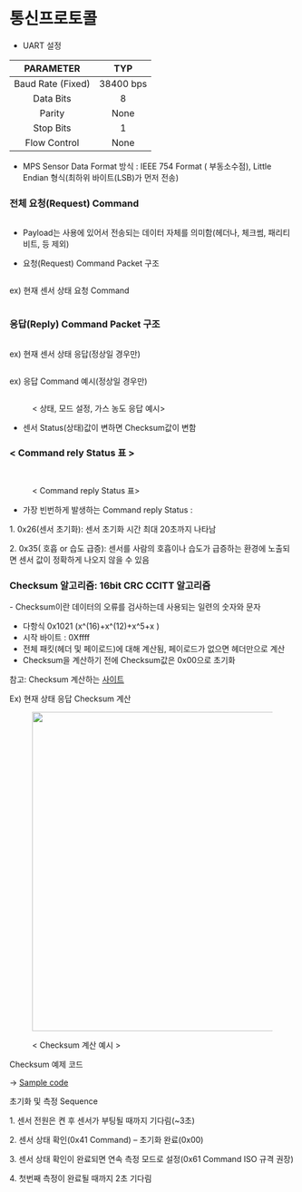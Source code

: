 # 통신프로토콜

* UART 설정

|     PARAMETER     |    TYP    |
| :---------------: | :-------: |
| Baud Rate (Fixed) | 38400 bps |
|     Data Bits     |     8     |
|       Parity      |    None   |
|     Stop Bits     |     1     |
|    Flow Control   |    None   |



* MPS Sensor Data Format 방식 : IEEE 754 Format ( 부동소수점), Little Endian 형식(최하위 바이트(LSB)가 먼저 전송)



### 전체 요청(Request) Command&#x20;

<figure><img src="../../.gitbook/assets/요청_커맨드_전체.PNG" alt=""><figcaption></figcaption></figure>

* Payload는 사용에 있어서 전송되는 데이터 자체를 의미함(헤더나, 체크썸, 패리티비트, 등 제외)



* 요청(Request) Command  Packet 구조

<figure><img src="../../.gitbook/assets/요청_커맨드_세부.PNG" alt=""><figcaption></figcaption></figure>

ex) 현재 센서 상태 요청 Command

<figure><img src="../../.gitbook/assets/요청_커맨드_예시.PNG" alt=""><figcaption></figcaption></figure>

### 응답(Reply) Command  Packet 구조

<figure><img src="../../.gitbook/assets/응답_프로토콜.PNG" alt=""><figcaption></figcaption></figure>

ex) 현재 센서 상태 응답(정상일 경우만)&#x20;

<figure><img src="../../.gitbook/assets/응답_커맨드_1.PNG" alt=""><figcaption></figcaption></figure>

ex) 응답 Command 예시(정상일 경우만)&#x20;

<figure><img src="../../.gitbook/assets/응답_커맨드_2.PNG" alt=""><figcaption><p>&#x3C; 상태, 모드 설정, 가스 농도 응답 예시></p></figcaption></figure>

* 센서 Status(상태)값이 변하면 Checksum값이 변함

### < Command rely Status 표 >

<figure><img src="../../.gitbook/assets/센서_상태_커맨드1.PNG" alt=""><figcaption></figcaption></figure>

<figure><img src="../../.gitbook/assets/센서_상태_커맨드2.PNG" alt=""><figcaption><p>&#x3C; Command reply Status 표></p></figcaption></figure>

* 가장 빈번하게 발생하는 Command reply Status :

1\.     0x26(센서 초기화): 센서 초기화 시간 최대 20초까지 나타남

2\.     0x35( 호흡 or 습도 급증): 센서를 사람의 호흡이나 습도가 급증하는 환경에 노출되면 센서 값이 정확하게 나오지 않을 수 있음



### Checksum 알고리즘: 16bit CRC CCITT 알고리즘&#x20;

&#x20;  \-  Checksum이란 데이터의 오류를 검사하는데 사용되는 일련의 숫자와 문자

* 다항식 0x1021 (x^(16)+x^(12)+x^5+x )
* 시작 바이트 : 0Xffff
* 전체 패킷(헤더 및 페이로드)에 대해 계산됨, 페이로드가 없으면 헤더만으로 계산
* Checksum을 계산하기 전에 Checksum값은 0x00으로 초기화 &#x20;

참고: Checksum 계산하는 [사이트](http://www.sunshine2k.de/coding/javascript/crc/crc\_js.html)



Ex) 현재 상태 응답 Checksum 계산

<figure><img src="../../.gitbook/assets/CRC_계산_사이트_예시.PNG" alt="" width="563"><figcaption><p>&#x3C; Checksum 계산 예시 > </p></figcaption></figure>

Checksum 예제 코드

\-> [Sample code](https://nevadanano.com/wp-content/uploads/2022/10/EN-TN-0002-04-MPS-Flammable-Gas-Sensor-Sample-Code.tar.gz)



초기화 및 측정 Sequence

1\.     센서 전원은 켠 후 센서가 부팅될 때까지 기다림(\~3초)

2\.     센서 상태 확인(0x41 Command) – 초기화 완료(0x00)

3\.     센서 상태 확인이 완료되면 연속 측정 모드로 설정(0x61 Command ISO 규격 권장)

4\.     첫번째 측정이 완료될 때까지 2초 기다림



<figure><img src="../../.gitbook/assets/동작_Sequence.PNG" alt=""><figcaption></figcaption></figure>



